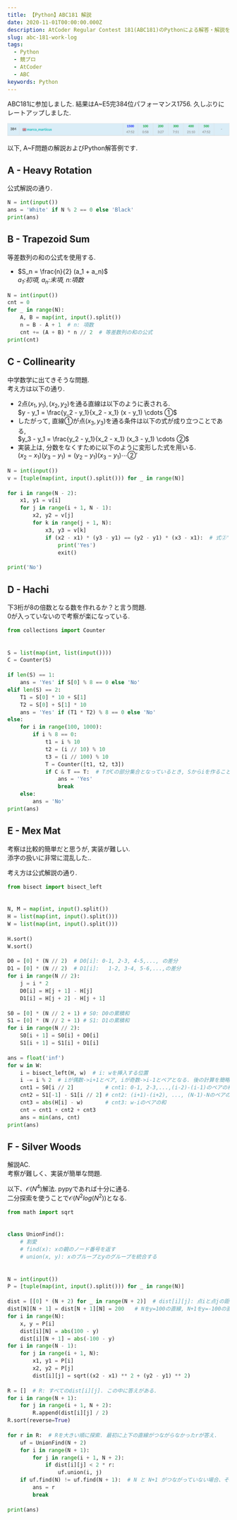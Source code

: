 ```yaml
---
title: 【Python】ABC181 解説
date: 2020-11-01T00:00:00.000Z
description: AtCoder Regular Contest 181(ABC181)のPythonによる解答・解説を載せます.
slug: abc-181-work-log
tags: 
  - Python
  - 競プロ
  - AtCoder
  - ABC
keywords: Python
---
```


ABC181に参加しました. 結果はA~E5完$384$位パフォーマンス$1756$. 
久しぶりにレートアップしました.  

![ranking_abc181](ranking_abc181.png)

以下, A~F問題の解説およびPython解答例です.

## A - Heavy Rotation
公式解説の通り. 

```python
N = int(input())
ans = 'White' if N % 2 == 0 else 'Black'
print(ans)
```

## B - Trapezoid Sum
等差数列の和の公式を使用する.

- $S_n = \frac{n}{2} (a_1 + a_n)$  
*$a_1$:初項, $a_n$:末項, $n$:項数*

```python
N = int(input())
cnt = 0
for _ in range(N):
    A, B = map(int, input().split())
    n = B - A + 1  # n: 項数
    cnt += (A + B) * n // 2  # 等差数列の和の公式
print(cnt)
```

## C - Collinearity
中学数学に出てきそうな問題.  
考え方は以下の通り.
- 2点$(x_1, y_1), (x_2, y_2)$を通る直線は以下のように表される.  
$y - y_1 = \frac{y_2 - y_1}{x_2 - x_1} (x - y_1) \cdots ①$
- したがって, 直線①が点$(x_3, y_3)$を通る条件は以下の式が成り立つことである,  
$y_3 - y_1 = \frac{y_2 - y_1}{x_2 - x_1} (x_3 - y_1) \cdots ②$
- 実装上は, 分数をなくすために以下のように変形した式を用いる.  
$(x_2 - x_1)(y_3 - y_1) = (y_2 - y_1)(x_3 - y_1) \cdots ②'$

```python
N = int(input())
v = [tuple(map(int, input().split())) for _ in range(N)]

for i in range(N - 2):
    x1, y1 = v[i]
    for j in range(i + 1, N - 1):
        x2, y2 = v[j]
        for k in range(j + 1, N):
            x3, y3 = v[k]
            if (x2 - x1) * (y3 - y1) == (y2 - y1) * (x3 - x1):  # 式②'
                print('Yes')
                exit()

print('No')
```

## D - Hachi
下$3$桁が$8$の倍数となる数を作れるか？と言う問題.  
$0$が入っていないので考察が楽になっている.  


```python
from collections import Counter


S = list(map(int, list(input())))
C = Counter(S)

if len(S) == 1:
    ans = 'Yes' if S[0] % 8 == 0 else 'No'
elif len(S) == 2:
    T1 = S[0] * 10 + S[1]
    T2 = S[0] + S[1] * 10
    ans = 'Yes' if (T1 * T2) % 8 == 0 else 'No'
else:
    for i in range(100, 1000):
        if i % 8 == 0:
            t1 = i % 10
            t2 = (i // 10) % 10
            t3 = (i // 100) % 10
            T = Counter([t1, t2, t3])
            if C & T == T:  # TがCの部分集合となっているとき, Sからiを作ることができる.
                ans = 'Yes'
                break
    else:
        ans = 'No'
print(ans)
```

## E - Mex Mat
考察は比較的簡単だと思うが, 実装が難しい.  
添字の扱いに非常に混乱した.. 

考え方は公式解説の通り.  


```python
from bisect import bisect_left


N, M = map(int, input().split())
H = list(map(int, input().split()))
W = list(map(int, input().split()))

H.sort()
W.sort()

D0 = [0] * (N // 2)  # D0[i]: 0-1, 2-3, 4-5,..., の差分
D1 = [0] * (N // 2)  # D1[i]:   1-2, 3-4, 5-6,...,の差分
for i in range(N // 2):
    j = i * 2
    D0[i] = H[j + 1] - H[j]
    D1[i] = H[j + 2] - H[j + 1]

S0 = [0] * (N // 2 + 1) # S0: D0の累積和
S1 = [0] * (N // 2 + 1) # S1: D1の累積和
for i in range(N // 2):
    S0[i + 1] = S0[i] + D0[i]
    S1[i + 1] = S1[i] + D1[i]

ans = float('inf')
for w in W:
    i = bisect_left(H, w)  # i: wを挿入する位置
    i -= i % 2  # iが偶数->i+1とペア, iが奇数->i-1とペアとなる. 後の計算を簡略化するためiを偶数とする.
    cnt1 = S0[i // 2]          # cnt1: 0-1, 2-3,...,(i-2)-(i-1)のペアの和
    cnt2 = S1[-1] - S1[i // 2] # cnt2: (i+1)-(i+2), ..., (N-1)-Nのペアの和
    cnt3 = abs(H[i] - w)       # cnt3: w-iのペアの和 
    cnt = cnt1 + cnt2 + cnt3
    ans = min(ans, cnt)
print(ans)
```

## F - Silver Woods
解説AC.  
考察が難しく、実装が簡単な問題.  


以下、$\mathcal{O}(N^4)$解法.  pypyであれば十分に通る.  
二分探索を使うことで$\mathcal{O}(N^2log(N^2))$となる. 
```python
from math import sqrt


class UnionFind():
    # 割愛
    # find(x): xの親のノード番号を返す
    # union(x, y): xのブループとyのグループを統合する


N = int(input())
P = [tuple(map(int, input().split())) for _ in range(N)]

dist = [[0] * (N + 2) for _ in range(N + 2)]  # dist[i][j]: 点iと点jの距離
dist[N][N + 1] = dist[N + 1][N] = 200　　# Nをy=100の直線, N+1をy=-100の直線としている.
for i in range(N):
    x, y = P[i]
    dist[i][N] = abs(100 - y)
    dist[i][N + 1] = abs(-100 - y)
for i in range(N - 1):
    for j in range(i + 1, N):
        x1, y1 = P[i]
        x2, y2 = P[j]
        dist[i][j] = sqrt((x2 - x1) ** 2 + (y2 - y1) ** 2)

R = []  # R: すべてのdist[i][j]. この中に答えがある. 
for i in range(N + 1):
    for j in range(i + 1, N + 2):
        R.append(dist[i][j] / 2)
R.sort(reverse=True)

for r in R:  # Rを大きい順に探索. 最初に上下の直線がつながらなかったrが答え. 
    uf = UnionFind(N + 2)
    for i in range(N + 1):
        for j in range(i + 1, N + 2):
            if dist[i][j] < 2 * r:
                uf.union(i, j)
    if uf.find(N) != uf.find(N + 1):  # N と N+1 がつながっていない場合、それが答えとなる.
        ans = r
        break

print(ans)
```
